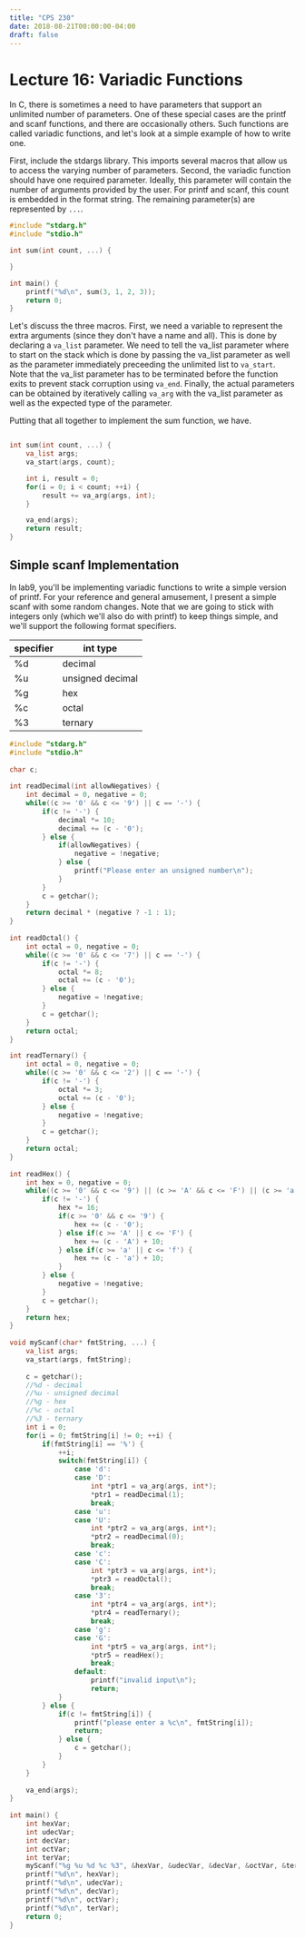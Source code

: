 ```yaml
---
title: "CPS 230"
date: 2018-08-21T00:00:00-04:00
draft: false
---
```


# Lecture 16: Variadic Functions

In C, there is sometimes a need to have parameters that support an unlimited number of parameters.  One of these special cases are the printf and scanf functions, and there are occasionally others.  Such functions are called variadic functions, and let's look at a simple example of how to write one.

First, include the stdargs library.  This imports several macros that allow us to access the varying number of parameters.  Second, the variadic function should have one required parameter.  Ideally, this parameter will contain the number of arguments provided by the user.  For printf and scanf, this count is embedded in the format string.  The remaining parameter(s) are represented by `...`.

``` c
#include "stdarg.h"
#include "stdio.h"

int sum(int count, ...) {

}

int main() {
	printf("%d\n", sum(3, 1, 2, 3));
	return 0;
}
```

Let's discuss the three macros.  First, we need a variable to represent the extra arguments (since they don't have a name and all).  This is done by declaring a `va_list` parameter.  We need to tell the va_list parameter where to start on the stack which is done by passing the va_list parameter as well as the parameter immediately preceeding the unlimited list to `va_start`.  Note that the va_list parameter has to be terminated before the function exits to prevent stack corruption using `va_end`.  Finally, the actual parameters can be obtained by iteratively calling `va_arg` with the va_list parameter as well as the expected type of the parameter.

Putting that all together to implement the sum function, we have.

``` c

int sum(int count, ...) {
	va_list args;
	va_start(args, count);

	int i, result = 0;
	for(i = 0; i < count; ++i) {
		result += va_arg(args, int);
	}

	va_end(args);
	return result;
}
```

## Simple scanf Implementation

In lab9, you'll be implementing variadic functions to write a simple version of printf.  For your reference and general amusement, I present a simple scanf with some random changes.  Note that we are going to stick with integers only (which we'll also do with printf) to keep things simple, and we'll support the following format specifiers.

| specifier | int type |
| --- | --- |
| %d | decimal |
| %u | unsigned decimal |
| %g | hex |
| %c | octal |
| %3 | ternary |

``` c
#include "stdarg.h"
#include "stdio.h"
 
char c;
 
int readDecimal(int allowNegatives) {
    int decimal = 0, negative = 0;
    while((c >= '0' && c <= '9') || c == '-') {
        if(c != '-') {
            decimal *= 10;
            decimal += (c - '0');
        } else {
            if(allowNegatives) {
                negative = !negative;
            } else {
                printf("Please enter an unsigned number\n");
            }
        }
        c = getchar();
    }
    return decimal * (negative ? -1 : 1);
}
 
int readOctal() {
    int octal = 0, negative = 0;
    while((c >= '0' && c <= '7') || c == '-') {
        if(c != '-') {
            octal *= 8;
            octal += (c - '0');
        } else {
            negative = !negative;
        }
        c = getchar();
    }
    return octal;
}

int readTernary() {
    int octal = 0, negative = 0;
    while((c >= '0' && c <= '2') || c == '-') {
        if(c != '-') {
            octal *= 3;
            octal += (c - '0');
        } else {
            negative = !negative;
        }
        c = getchar();
    }
    return octal;
}
 
int readHex() {
    int hex = 0, negative = 0;
    while((c >= '0' && c <= '9') || (c >= 'A' && c <= 'F') || (c >= 'a' && c <= 'f') || c == '-') {
        if(c != '-') {
            hex *= 16;
            if(c >= '0' && c <= '9') {
                hex += (c - '0');
            } else if(c >= 'A' || c <= 'F') {
                hex += (c - 'A') + 10;
            } else if(c >= 'a' || c <= 'f') {
                hex += (c - 'a') + 10;
            }
        } else {
            negative = !negative;
        }
        c = getchar();
    }
    return hex;
}
 
void myScanf(char* fmtString, ...) {
    va_list args;
    va_start(args, fmtString);
 
    c = getchar();
    //%d - decimal
    //%u - unsigned decimal
    //%g - hex
    //%c - octal
    //%3 - ternary
    int i = 0;
    for(i = 0; fmtString[i] != 0; ++i) {
        if(fmtString[i] == '%') {
            ++i;
            switch(fmtString[i]) {
                case 'd':
                case 'D':
                    int *ptr1 = va_arg(args, int*);
                    *ptr1 = readDecimal(1);
                    break;
                case 'u':
                case 'U':
                    int *ptr2 = va_arg(args, int*);
                    *ptr2 = readDecimal(0);
                    break;
                case 'c':
                case 'C':
                    int *ptr3 = va_arg(args, int*);
                    *ptr3 = readOctal();
                    break;
                case '3':
                    int *ptr4 = va_arg(args, int*);
                    *ptr4 = readTernary();
                    break;
                case 'g':
                case 'G':
                    int *ptr5 = va_arg(args, int*);
                    *ptr5 = readHex();
                    break;
                default:
                    printf("invalid input\n");
                    return;
            }
        } else {
            if(c != fmtString[i]) {
                printf("please enter a %c\n", fmtString[i]);
                return;
            } else {
                c = getchar();
            }
        }
    }
 
    va_end(args);
}
 
int main() {
    int hexVar;
    int udecVar;
    int decVar;
    int octVar;
    int terVar;
    myScanf("%g %u %d %c %3", &hexVar, &udecVar, &decVar, &octVar, &terVar);
    printf("%d\n", hexVar);
    printf("%d\n", udecVar);
    printf("%d\n", decVar);
    printf("%d\n", octVar);
    printf("%d\n", terVar);
    return 0;
}
```
